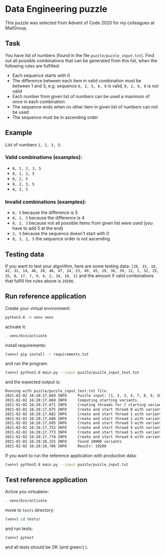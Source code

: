 # Data Engineering puzzle

This puzzle was selected from Advent of Code 2020 for my colleagues at MallGroup.

## Task
You have list of numbers (found in the file `puzzle/puzzle_input.txt`). Find out all possible combinations that can be generated from this list, when the following rules are fulfilled:
* Each sequence starts with 0
* The difference between each item in valid combination must be between 1 and 3, e.g. sequence `0, 2, 5, 6, 8` is valid, `0, 2, 6, 8` is *not* valid
* Each number from given list of numbers can be used a maximum of once in each combination.
* The sequence ends when no other item in given list of numbers can not be used
* The sequence must be in ascending order

## Example
List of numbers `1, 2, 3, 5`:

### Valid combinations (examples):
* `0, 1, 2, 3, 5`
* `0, 1, 2, 5`
* `0, 2, 5`
* `0, 2, 3, 5`
* `0, 3, 5`

### Invalid combinations (examples):
* `0, 5` because the difference is 5
* `0, 1, 5` because the difference is 4
* `0, 2, 3` because not all possible items from given list were used (you have to add 5 at the end)
* `3, 5` because the sequence doesn't start with 0
* `0, 3, 2, 5` the sequence order is not ascending

## Testing data
If you want to test your algorithm, here are some testing data:
`[28, 33, 18, 42, 31, 14, 46, 20, 48, 47, 24, 23, 49, 45, 19, 38, 39, 11, 1, 32, 25, 35, 8, 17, 7, 9, 4, 2, 34, 10, 3]`
and the amount if valid combinations that fulfill the rules above is `19208`. 

## Run reference application
Create your virtual environment:
```bash
python3.8 -m venv venv
```
activate it:
```bash
. venv/bin/activate
```
install requirements:
```bash
(venv) pip install -r requirements.txt
```
and run the program:
```bash
(venv) python3.8 main.py --input puzzle/puzzle_input_test.txt
```
and the expected output is:
```bash
Running with puzzle/puzzle_input_test.txt file.
2021-02-02 16:28:17,669 INFO     Puzzle input: [1, 2, 3, 4, 7, 8, 9, 10, 11, 14, 17, 18, 19, 20, 23, 24, 25, 28, 31, 32, 33, 34, 35, 38, 39, 42, 45, 46, 47, 48, 49] 
2021-02-02 16:28:17,669 INFO     Computing starting variants.
2021-02-02 16:28:17,671 INFO     Creating threads for 7 starting variants
2021-02-02 16:28:17,675 INFO     Create and start thread 0 with variant [0, 1, 2, 4, 7].
2021-02-02 16:28:17,682 INFO     Create and start thread 1 with variant [0, 2, 3, 4, 7].
2021-02-02 16:28:17,688 INFO     Create and start thread 2 with variant [0, 3, 4, 7].
2021-02-02 16:28:17,695 INFO     Create and start thread 3 with variant [0, 1, 2, 3, 4, 7].
2021-02-02 16:28:17,752 INFO     Create and start thread 4 with variant [0, 1, 4, 7].
2021-02-02 16:28:17,773 INFO     Create and start thread 5 with variant [0, 1, 3, 4, 7].
2021-02-02 16:28:17,774 INFO     Create and start thread 6 with variant [0, 2, 4, 7].
2021-02-02 16:28:18,325 INFO     Found 10000 variants
2021-02-02 16:28:18,786 INFO     Result: 19208
```
If you want to run the reference application with production data:
```bash
(venv) python3.8 main.py --input puzzle/puzzle_input.txt
```

## Test reference application
Active you virtualenv:
```bash
. venv/bin/activate
```
move to `tests` directory:
```bash
(venv) cd tests/
```
and run tests:
```bash
(venv) pytest
```
and all tests should be OK (and green:) ).
